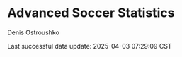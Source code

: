# Advanced Soccer Statistics
Denis Ostroushko

<!-- gfm -->

Last successful data update: 2025-04-03 07:29:09 CST
